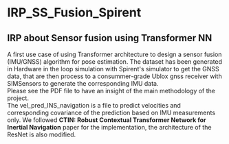 # IRP_SS_Fusion_Spirent
## IRP about Sensor fusion using Transformer NN
A first use case of using Transformer architecture to design a sensor fusion (IMU/GNSS) algorithm for pose estimation. The dataset has been generated in Hardware in the loop simulation with Spirent's simulator to get the GNSS data, that are then process to a consummer-grade Ublox gnss receiver with SIMSensors to generate the corresponding IMU data.  
Please see the PDF file to have an insight of the main methodology of the project.  
The vel_pred_INS_navigation is a file to predict velocities and corresponding covariance of the prediction based on IMU measurements only. We followed **CTIN: Robust Contextual Transformer Network for Inertial Navigation** paper for the implementation, the architecture of the ResNet is also modified. 
